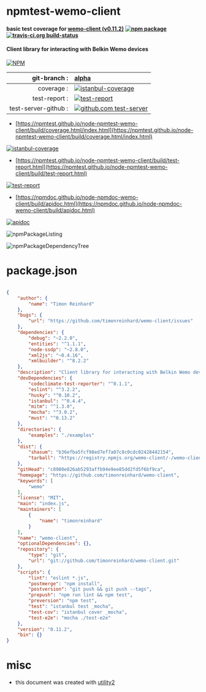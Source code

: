 # npmtest-wemo-client

#### basic test coverage for  [wemo-client (v0.11.2)](https://github.com/timonreinhard/wemo-client)  [![npm package](https://img.shields.io/npm/v/npmtest-wemo-client.svg?style=flat-square)](https://www.npmjs.org/package/npmtest-wemo-client) [![travis-ci.org build-status](https://api.travis-ci.org/npmtest/node-npmtest-wemo-client.svg)](https://travis-ci.org/npmtest/node-npmtest-wemo-client)

#### Client library for interacting with Belkin Wemo devices

[![NPM](https://nodei.co/npm/wemo-client.png?downloads=true&downloadRank=true&stars=true)](https://www.npmjs.com/package/wemo-client)

| git-branch : | [alpha](https://github.com/npmtest/node-npmtest-wemo-client/tree/alpha)|
|--:|:--|
| coverage : | [![istanbul-coverage](https://npmtest.github.io/node-npmtest-wemo-client/build/coverage.badge.svg)](https://npmtest.github.io/node-npmtest-wemo-client/build/coverage.html/index.html)|
| test-report : | [![test-report](https://npmtest.github.io/node-npmtest-wemo-client/build/test-report.badge.svg)](https://npmtest.github.io/node-npmtest-wemo-client/build/test-report.html)|
| test-server-github : | [![github.com test-server](https://npmtest.github.io/node-npmtest-wemo-client/GitHub-Mark-32px.png)](https://npmtest.github.io/node-npmtest-wemo-client/build/app/index.html) | | build-artifacts : | [![build-artifacts](https://npmtest.github.io/node-npmtest-wemo-client/glyphicons_144_folder_open.png)](https://github.com/npmtest/node-npmtest-wemo-client/tree/gh-pages/build)|

- [https://npmtest.github.io/node-npmtest-wemo-client/build/coverage.html/index.html](https://npmtest.github.io/node-npmtest-wemo-client/build/coverage.html/index.html)

[![istanbul-coverage](https://npmtest.github.io/node-npmtest-wemo-client/build/screenCapture.buildCi.browser.%252Ftmp%252Fbuild%252Fcoverage.lib.html.png)](https://npmtest.github.io/node-npmtest-wemo-client/build/coverage.html/index.html)

- [https://npmtest.github.io/node-npmtest-wemo-client/build/test-report.html](https://npmtest.github.io/node-npmtest-wemo-client/build/test-report.html)

[![test-report](https://npmtest.github.io/node-npmtest-wemo-client/build/screenCapture.buildCi.browser.%252Ftmp%252Fbuild%252Ftest-report.html.png)](https://npmtest.github.io/node-npmtest-wemo-client/build/test-report.html)

- [https://npmdoc.github.io/node-npmdoc-wemo-client/build/apidoc.html](https://npmdoc.github.io/node-npmdoc-wemo-client/build/apidoc.html)

[![apidoc](https://npmdoc.github.io/node-npmdoc-wemo-client/build/screenCapture.buildCi.browser.%252Ftmp%252Fbuild%252Fapidoc.html.png)](https://npmdoc.github.io/node-npmdoc-wemo-client/build/apidoc.html)

![npmPackageListing](https://npmtest.github.io/node-npmtest-wemo-client/build/screenCapture.npmPackageListing.svg)

![npmPackageDependencyTree](https://npmtest.github.io/node-npmtest-wemo-client/build/screenCapture.npmPackageDependencyTree.svg)



# package.json

```json

{
    "author": {
        "name": "Timon Reinhard"
    },
    "bugs": {
        "url": "https://github.com/timonreinhard/wemo-client/issues"
    },
    "dependencies": {
        "debug": "~2.2.0",
        "entities": "^1.1.1",
        "node-ssdp": "~2.8.0",
        "xml2js": "~0.4.16",
        "xmlbuilder": "^8.2.2"
    },
    "description": "Client library for interacting with Belkin Wemo devices",
    "devDependencies": {
        "codeclimate-test-reporter": "^0.1.1",
        "eslint": "^3.2.2",
        "husky": "^0.10.2",
        "istanbul": "^0.4.4",
        "mitm": "^1.3.0",
        "mocha": "^3.0.2",
        "must": "^0.13.2"
    },
    "directories": {
        "examples": "./examples"
    },
    "dist": {
        "shasum": "b36efba5fcf98ed7ef7a07c8c0cdc02428442154",
        "tarball": "https://registry.npmjs.org/wemo-client/-/wemo-client-0.11.2.tgz"
    },
    "gitHead": "c8980e826ab5293affb94e9ee85dd2fd5f6bf9ca",
    "homepage": "https://github.com/timonreinhard/wemo-client",
    "keywords": [
        "wemo"
    ],
    "license": "MIT",
    "main": "index.js",
    "maintainers": [
        {
            "name": "timonreinhard"
        }
    ],
    "name": "wemo-client",
    "optionalDependencies": {},
    "repository": {
        "type": "git",
        "url": "git://github.com/timonreinhard/wemo-client.git"
    },
    "scripts": {
        "lint": "eslint *.js",
        "postmerge": "npm install",
        "postversion": "git push && git push --tags",
        "prepush": "npm run lint && npm test",
        "preversion": "npm test",
        "test": "istanbul test _mocha",
        "test-cov": "istanbul cover _mocha",
        "test-e2e": "mocha ./test-e2e"
    },
    "version": "0.11.2",
    "bin": {}
}
```



# misc
- this document was created with [utility2](https://github.com/kaizhu256/node-utility2)
